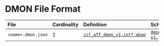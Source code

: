 # DMON File Format

File | Cardinality | Definition | Schema | Example
:--- | :---  | :--- | :--- | :---
`<name>.dmon.json` | 1 | [`zif_aff_dmon_v1.intf.abap`](./type/zif_aff_dmon_v1.intf.abap) | [`dmon-v1.json`](./dmon-v1.json) | [`z_aff_example_dmon.dmon.json`](./examples/z_aff_example_dmon.dmon.json)
